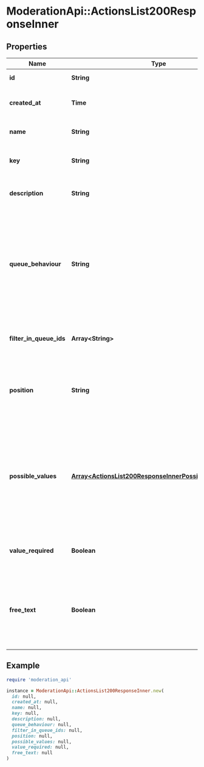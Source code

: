 # ModerationApi::ActionsList200ResponseInner

## Properties

| Name | Type | Description | Notes |
| ---- | ---- | ----------- | ----- |
| **id** | **String** | The ID of the action. |  |
| **created_at** | **Time** | The date the action was created. |  |
| **name** | **String** | The name of the action. |  |
| **key** | **String** | User defined key of the action. | [optional] |
| **description** | **String** | The description of the action. | [optional] |
| **queue_behaviour** | **String** | Whether the action resolves and removes the item, unresolves and re-add it to the queue, or does not change the resolve status. | [optional][default to &#39;NO_CHANGE&#39;] |
| **filter_in_queue_ids** | **Array&lt;String&gt;** | The IDs of the queues the action is available in. | [optional] |
| **position** | **String** | Show the action in all queues, selected queues or no queues (to use via API only). | [optional][default to &#39;ALL_QUEUES&#39;] |
| **possible_values** | [**Array&lt;ActionsList200ResponseInnerPossibleValuesInner&gt;**](ActionsList200ResponseInnerPossibleValuesInner.md) | The possible values of the action. The user will be prompted to select one of these values when executing the action. | [optional] |
| **value_required** | **Boolean** | Whether the action requires a value to be executed. | [optional][default to false] |
| **free_text** | **Boolean** | Whether the action allows any text to be entered as a value or if it must be one of the possible values. | [optional][default to false] |

## Example

```ruby
require 'moderation_api'

instance = ModerationApi::ActionsList200ResponseInner.new(
  id: null,
  created_at: null,
  name: null,
  key: null,
  description: null,
  queue_behaviour: null,
  filter_in_queue_ids: null,
  position: null,
  possible_values: null,
  value_required: null,
  free_text: null
)
```

